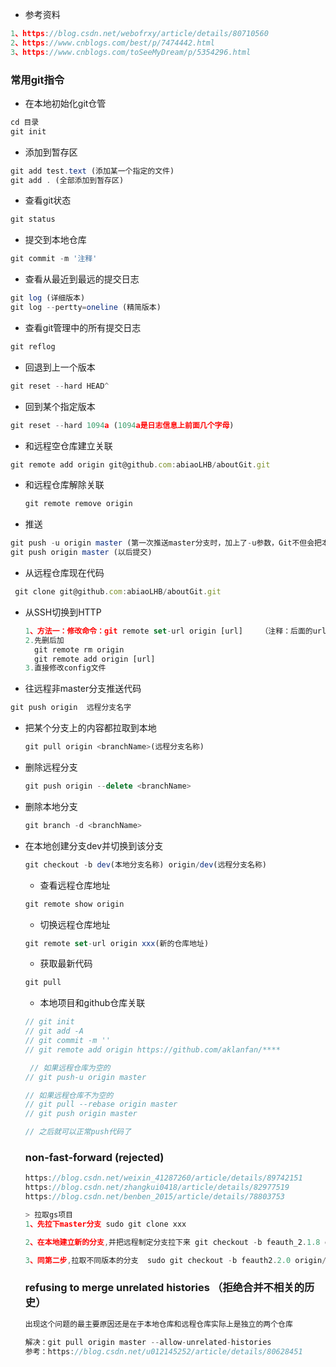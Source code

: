   - 参考资料

  ```js
  1、https://blog.csdn.net/webofrxy/article/details/80710560
  2、https://www.cnblogs.com/best/p/7474442.html
  3、https://www.cnblogs.com/toSeeMyDream/p/5354296.html
  ```



### 常用git指令
- 在本地初始化git仓管
```js
cd 目录
git init
```
- 添加到暂存区
```js
git add test.text (添加某一个指定的文件)
git add . (全部添加到暂存区)
```

- 查看git状态
```js
git status
```

- 提交到本地仓库
```js
git commit -m '注释'
```


- 查看从最近到最远的提交日志
```js
git log (详细版本)
git log --pertty=oneline (精简版本)
```

- 查看git管理中的所有提交日志
```js
git reflog
```

- 回退到上一个版本
```js
git reset --hard HEAD^
```
- 回到某个指定版本
```js
git reset --hard 1094a (1094a是日志信息上前面几个字母)
```

- 和远程空仓库建立关联
```js
git remote add origin git@github.com:abiaoLHB/aboutGit.git
```

- 和远程仓库解除关联

  ```js
  git remote remove origin
  ```

- 推送
```js
git push -u origin master (第一次推送master分支时，加上了-u参数，Git不但会把本地的master分支内容推送的远程新的master分支，还会把本地的master分支和远程的master分支关联起来，在以后的推送或者拉取时就可以简化命令)
git push origin master (以后提交)
```


- 从远程仓库现在代码
```js
 git clone git@github.com:abiaoLHB/aboutGit.git
```

- 从SSH切换到HTTP

  ```js
  1、方法一：修改命令：git remote set-url origin [url]    （注释：后面的url不要带[]）
  2.先删后加
  	git remote rm origin
  	git remote add origin [url]
  3.直接修改config文件
  ```


- 往远程非master分支推送代码

```js
git push origin  远程分支名字
```

- 把某个分支上的内容都拉取到本地

  ```js
  git pull origin <branchName>(远程分支名称)
  ```

- 删除远程分支

  ```js
  git push origin --delete <branchName>
  ```

- 删除本地分支


  ```js
  git branch -d <branchName>
  ```

- 在本地创建分支dev并切换到该分支

  ```js
  git checkout -b dev(本地分支名称) origin/dev(远程分支名称)
  ```

  - 查看远程仓库地址

  ```js
  git remote show origin
  ```

   - 切换远程仓库地址

  ```js
  git remote set-url origin xxx(新的仓库地址)
  ```


   - 获取最新代码

  ```js
  git pull
  ```

  - 本地项目和github仓库关联
  ```js
  // git init
  // git add -A
  // git commit -m ''
  // git remote add origin https://github.com/aklanfan/****

   // 如果远程仓库为空的
  // git push-u origin master

  // 如果远程仓库不为空的
  // git pull --rebase origin master
  // git push origin master

  // 之后就可以正常push代码了
  ```
  ### non-fast-forward (rejected)
  ```js
  https://blog.csdn.net/weixin_41287260/article/details/89742151
  https://blog.csdn.net/zhangkui0418/article/details/82977519
  https://blog.csdn.net/benben_2015/article/details/78803753
  ```

  ```js
  > 拉取gs项目
  1、先拉下master分支 sudo git clone xxx

  2、在本地建立新的分支,并把远程制定分支拉下来 git checkout -b feauth_2.1.8 origin/feauth_2.1.8

  3、同第二步,拉取不同版本的分支  sudo git checkout -b feauth2.2.0 origin/feauth2.2.0
  ```

  ### refusing to merge unrelated histories   （拒绝合并不相关的历史）
  ```js
  出现这个问题的最主要原因还是在于本地仓库和远程仓库实际上是独立的两个仓库
  ```
  ```js
  解决：git pull origin master --allow-unrelated-histories
  参考：https://blog.csdn.net/u012145252/article/details/80628451
  ```


